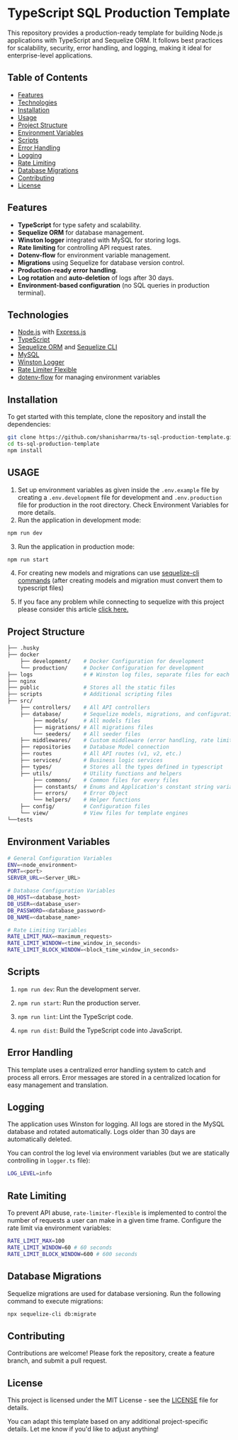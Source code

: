 # TypeScript SQL Production Template

This repository provides a production-ready template for building Node.js applications with TypeScript and Sequelize ORM. It follows best practices for scalability, security, error handling, and logging, making it ideal for enterprise-level applications.

## Table of Contents

-   [Features](#features)
-   [Technologies](#technologies)
-   [Installation](#installation)
-   [Usage](#usage)
-   [Project Structure](#project-structure)
-   [Environment Variables](#environment-variables)
-   [Scripts](#scripts)
-   [Error Handling](#error-handling)
-   [Logging](#logging)
-   [Rate Limiting](#rate-limiting)
-   [Database Migrations](#database-migrations)
-   [Contributing](#contributing)
-   [License](#license)

## Features

-   **TypeScript** for type safety and scalability.
-   **Sequelize ORM** for database management.
-   **Winston logger** integrated with MySQL for storing logs.
-   **Rate limiting** for controlling API request rates.
-   **Dotenv-flow** for environment variable management.
-   **Migrations** using Sequelize for database version control.
-   **Production-ready error handling**.
-   **Log rotation** and **auto-deletion** of logs after 30 days.
-   **Environment-based configuration** (no SQL queries in production terminal).

## Technologies

-   [Node.js](https://nodejs.org/) with [Express.js](https://expressjs.com/)
-   [TypeScript](https://www.typescriptlang.org/)
-   [Sequelize ORM](https://sequelize.org/) and [Sequelize CLI](https://github.com/sequelize/cli)
-   [MySQL](https://www.mysql.com/)
-   [Winston Logger](https://github.com/winstonjs/winston)
-   [Rate Limiter Flexible](https://www.npmjs.com/package/rate-limiter-flexible)
-   [dotenv-flow](https://github.com/kerimdzhanov/dotenv-flow) for managing environment variables

## Installation

To get started with this template, clone the repository and install the dependencies:

```bash
git clone https://github.com/shanisharrma/ts-sql-production-template.git
cd ts-sql-production-template
npm install
```

## USAGE

1. Set up environment variables as given inside the `.env.example` file by creating a `.env.development` file for development and `.env.production` file for production in the root directory. Check Environment Variables for more details.
2. Run the application in development mode:

```bash
npm run dev
```

3. Run the application in production mode:

```bash
npm run start
```

4. For creating new models and migrations can use [sequelize-cli commands](https://github.com/sequelize/cli) (after creating models and migration must convert them to typescript files)

5. If you face any problem while connecting to sequelize with this project please consider this article [click here.](https://thriveread.com/sequelize-migrations-with-typescript/)

## Project Structure

```bash
├── .husky
├── docker
    ├── development/    # Docker Configuration for development
    └── production/     # Docker Configuration for development
├── logs                # # Winston log files, separate files for each environment
├── nginx
├── public              # Stores all the static files
├── scripts             # Additional scripting files
├── src/
    ├── controllers/    # All API controllers
    ├── database/       # Sequelize models, migrations, and configurations
        ├── models/     # All models files
        ├── migrations/ # All migrations files
        └── seeders/    # All seeder files
    ├── middlewares/    # Custom middleware (error handling, rate limiting)
    ├── repositories    # Database Model connection
    ├── routes          # All API routes (v1, v2, etc.)
    ├── services/       # Business logic services
    ├── types/          # Stores all the types defined in typescript
    ├── utils/          # Utility functions and helpers
        ├── commons/    # Common files for every files
        ├── constants/  # Enums and Application's constant string variables
        ├── errors/     # Error Object
        └── helpers/    # Helper functions
    ├── config/         # Configuration files
    └── view/           # View files for template engines
└──tests
```

## Environment Variables

```bash
# General Configuration Variables
ENV=<node_environment>
PORT=<port>
SERVER_URL=<Server_URL>

# Database Configuration Variables
DB_HOST=<database_host>
DB_USER=<database_user>
DB_PASSWORD=<database_password>
DB_NAME=<database_name>

# Rate Limiting Variables
RATE_LIMIT_MAX=<maximum_requests>
RATE_LIMIT_WINDOW=<time_window_in_seconds>
RATE_LIMIT_BLOCK_WINDOW=<block_time_window_in_seconds>
```

## Scripts

1. `npm run dev`: Run the development server.

2. `npm run start`: Run the production server.

3. `npm run lint`: Lint the TypeScript code.
4. `npm run dist`: Build the TypeScript code into JavaScript.

## Error Handling

This template uses a centralized error handling system to catch and process all errors. Error messages are stored in a centralized location for easy management and translation.

## Logging

The application uses Winston for logging. All logs are stored in the MySQL database and rotated automatically. Logs older than 30 days are automatically deleted.

You can control the log level via environment variables (but we are statically controlling in `logger.ts` file):

```bash
LOG_LEVEL=info
```

## Rate Limiting

To prevent API abuse, `rate-limiter-flexible` is implemented to control the number of requests a user can make in a given time frame. Configure the rate limit via environment variables:

```bash
RATE_LIMIT_MAX=100
RATE_LIMIT_WINDOW=60 # 60 seconds
RATE_LIMIT_BLOCK_WINDOW=600 # 600 seconds
```

## Database Migrations

Sequelize migrations are used for database versioning. Run the following command to execute migrations:

```bash
npx sequelize-cli db:migrate
```

## Contributing

Contributions are welcome! Please fork the repository, create a feature branch, and submit a pull request.

## License

This project is licensed under the MIT License - see the [LICENSE](LICENSE) file for details.

You can adapt this template based on any additional project-specific details. Let me know if you'd like to adjust anything!

